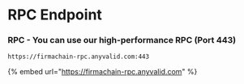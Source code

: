 # RPC Endpoint

### RPC - You can use our high-performance RPC (Port 443)

`https://firmachain-rpc.anyvalid.com:443`

{% embed url="https://firmachain-rpc.anyvalid.com" %}
